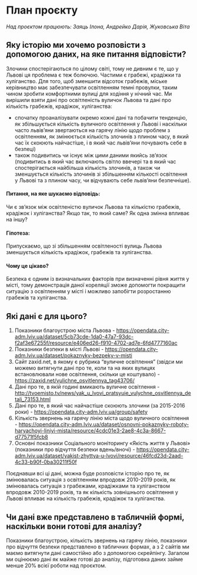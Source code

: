 # План проєкту
*Над проєктом працюють: Заяць Ілона, Андрейко Дарія, Жуковська Віта*

## Яку історію ми хочемо розповісти з допомогою даних, на яке питання відповісти?
Злочини спостерігаються по цілому світі, тому не дивним є те, що у Львові ця проблема є теж болючою. Частими є грабежі, крадіжки та хуліганство. Для того, щоб зменшити відсоток грабежів, міське керівництво має забезпечувати освітленням темні провулки, таким чином зробити комфортними вулиці для ходіння у нічний час. Ми вирішили взяти дані про освітленість вуличок Львова та дані про кількість грабежів, крадіжок, хуліганства:
- спочатку проаналізувати окремо кожні дані та побачити тенденцію, як збільшується кількість вуличного освітлення у Львові і наскільки часто львів’яни звертаються на гарячу лінію щодо проблем з освітленням, як змінюється кількість злочинів з плином часу, в який час їх скоюють найчастіше, і в який час львів’яни почувають себе в безпеці)
- також подивитись чи існує між цими даними якийсь зв’язок (подивитись в який час включають світло ввечері та в який час спостерігається найбільша кількість злочинів, а також чи зменшується кількість злочинів зі збільшенням кількості освітлення у Львові та з плином часу, чи відчувають себе львів’яни безпечніше).  

#### Питання, на яке шукаємо відповідь: 
Чи є зв’язок між освітленістю вуличок Львова та кількістю грабежів, крадіжок і хуліганства? Якщо так, то який саме? Як одна змінна впливає на іншу?
#### Гіпотеза:
Припускаємо, що зі збільшенням освітленості вулиць Львова зменшується кількість крадіжок, грабежів та хуліганства.
#### Чому це цікаво?
Безпека є одним із визначальних факторів при визначенні рівня життя у місті, тому демонстрація даної кореляції зможе допомогти покращити ситуацію з освітленням у місті і можливо запобігти розростанню грабежів та хуліганства.

## Які дані є для цього?
1) Показники благоустрою міста Львова - https://opendata.city-adm.lviv.ua/dataset/5cb73cde-1da0-47a7-93dc-f2af3e67255f/resource/e406ed26-f910-4702-ad7e-6fd4777160ac
2) Показники безпеки в місті Львові - https://opendata.city-adm.lviv.ua/dataset/pokaznyky-bezpeky-v-misti
3) Сайт zaxid.net, в якому є рубрика “вуличне освітлення” (звідси ми можемо витягнути дані про те, коли та на яких вулицях встановлювали нове освітлення, скільки це коштувало) - https://zaxid.net/vulichne_osvitlennya_tag43706/
4) Дані про те, в якій годині вмикають вуличне освітлення - http://tvoemisto.tv/news/yak_u_lvovi_pratsyuie_vulychne_osvitlennya_detali_73153.html
5) Дані про те, в який час найчастіше скоюють злочини (за 2015-2016 роки) - https://opendata.city-adm.lviv.ua/group/safety
6) Кількість звернень на гарячу лінію міста щодо вуличного освітлення - https://opendata.city-adm.lviv.ua/dataset/osnovni-pokaznyky-roboty-haryachoyi-liniyi-mista/resource/4cdc01e3-2ae8-4c3a-8667-d77571f5fcb8
7) Основні показники Соціального моніторингу «Якість життя у Львові» (показники про відчуття безпеки вдень/вночі) - https://opendata.city-adm.lviv.ua/dataset/yakist-zhyttya-u-lvovi/resource/46fcd23d-2aad-4c33-b90f-0ba30211f50f

Поєднавши всі ці дані, можна буде розповісти історію про те, як змінювалась ситуація з освітленням впродовж 2010-2019 років, як змінювалась ситуація з грабежами, крадіжками та хуліганством впродовж 2010-2019 років, та як кількість зовнішнього освітлення у Львові впливає на кількість грабежів, крадіжок та хуліганства.

## Чи дані вже представлено в табличній формі, наскільки вони готові для аналізу?
Показники благоустрою, кількість звернень на гарячу лінію, показники про відчуття безпеки представлено в табличних формах, а з 2 сайтів ми маємо витягнути дані самостійно або з допомогою скрейпінгу. Загалом ми оцінюємо дані як майже готові до аналізу, підготовка даних займе менше 20% всієї роботи над проєктом.
